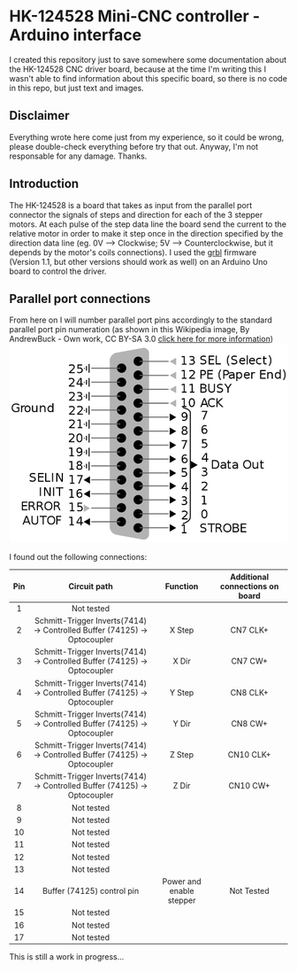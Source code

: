 # HK-124528 Mini-CNC controller - Arduino interface

I created this repository just to save somewhere some documentation about the HK-124528 CNC driver board, because at the time I'm writing this I wasn't able to find information about this specific board, so there is no code in this repo, but just text and images.

## Disclaimer

Everything wrote here come just from my experience, so it could be wrong, please double-check everything before try that out. Anyway, I'm not responsable for any damage. Thanks.

## Introduction

The HK-124528 is a board that takes as input from the parallel port connector the signals of steps and direction for each of the 3 stepper motors. At each pulse of the step data line the board send the current to the relative motor in order to make it step once in the direction specified by the direction data line (eg. 0V --> Clockwise; 5V --> Counterclockwise, but it depends by the motor's coils connections).
I used the [grbl](https://github.com/grbl/grbl) firmware (Version 1.1, but other versions should work as well) on an Arduino Uno board to control the driver.

## Parallel port connections

From here on I will number parallel port pins accordingly to the standard parallel port pin numeration (as shown in this Wikipedia image, By AndrewBuck - Own work, CC BY-SA 3.0 [click here for more information](https://commons.wikimedia.org/w/index.php?curid=2565019))
![Parallel port pin](https://github.com/francesco-scar/HK-124528-mini-CNC-controller/blob/main/images/800px-25_Pin_D-sub_pinout.svg)

I found out the following connections:

| Pin | Circuit path | Function | Additional connections on board |
|:---:|:------------:|:--------:|:-------------------------------:|
|1|Not tested|||
|2|Schmitt-Trigger Inverts(7414) -> Controlled Buffer (74125) -> Optocoupler|X Step|CN7 CLK+|
|3|Schmitt-Trigger Inverts(7414) -> Controlled Buffer (74125) -> Optocoupler|X Dir|CN7 CW+|
|4|Schmitt-Trigger Inverts(7414) -> Controlled Buffer (74125) -> Optocoupler|Y Step|CN8 CLK+|
|5|Schmitt-Trigger Inverts(7414) -> Controlled Buffer (74125) -> Optocoupler|Y Dir|CN8 CW+|
|6|Schmitt-Trigger Inverts(7414) -> Controlled Buffer (74125) -> Optocoupler|Z Step|CN10 CLK+|
|7|Schmitt-Trigger Inverts(7414) -> Controlled Buffer (74125) -> Optocoupler|Z Dir|CN10 CW+|
|8|Not tested|||
|9|Not tested|||
|10|Not tested|||
|11|Not tested|||
|12|Not tested|||
|13|Not tested|||
|14|Buffer (74125) control pin|Power and enable stepper|Not Tested|
|15|Not tested|||
|16|Not tested|||
|17|Not tested|||

This is still a work in progress...
